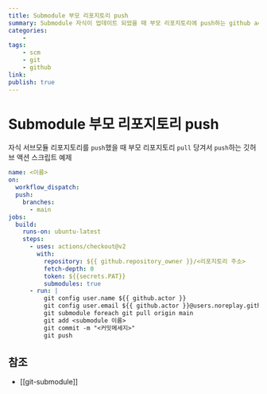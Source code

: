 ```yaml
---
title: Submodule 부모 리포지토리 push
summary: Submodule 자식이 업데이트 되었을 때 부모 리포지토리에 push하는 github action
categories:
    - 
tags:
    - scm
    - git
    - github
link: 
publish: true
---
```


# Submodule 부모 리포지토리 push

자식 서브모듈 리포지토리를 `push`했을 때 부모 리포지토리 `pull` 당겨서 `push`하는 깃허브 액션 스크립트 예제

```yaml
name: <이름>
on:
  workflow_dispatch:
  push:
    branches:
      - main
jobs:
  build:
    runs-on: ubuntu-latest
    steps:
      - uses: actions/checkout@v2
        with:
          repository: ${{ github.repository_owner }}/<리포지토리 주소>
          fetch-depth: 0
          token: ${{secrets.PAT}}
          submodules: true
      - run: |
          git config user.name ${{ github.actor }}
          git config user.email ${{ github.actor }}@users.noreplay.github.com
          git submodule foreach git pull origin main
          git add <submodule 이름>
          git commit -m "<커밋메세지>"
          git push
```

## 참조

- [[git-submodule]]
